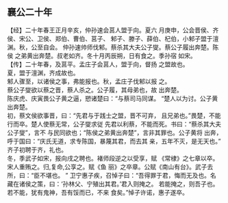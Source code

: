 ## 襄公二十年

【经】二十年春王正月辛亥，仲孙速会莒人盟于向。夏六
月庚申，公会晋侯、齐侯、宋公、卫侯、郑伯、曹伯、莒子、
邾子、滕子、薛伯、杞伯，小邾子盟于澶渊。秋，公至自会。
仲孙速帅师伐邾。蔡杀其大夫公子燮。蔡公子履出奔楚。陈侯
之弟黄出奔楚。叔老如齐。冬十月丙辰朔，日有食之。季孙宿
如宋。  
【传】二十年春，及莒平。孟庄子会莒人，盟于向，督扬
之盟故也。  
夏，盟于澶渊，齐成故也。  
邾人骤至，以诸侯之事，弗能报也。秋，孟庄子伐邾以报
之。  
蔡公子燮欲以蔡之晋，蔡人杀之。公子履，其母弟也，故
出奔楚。  
陈庆虎、庆寅畏公子黄之逼，愬诸楚曰：“与蔡司马同谋。
“楚人以为讨。公子黄出奔楚。  
初，蔡文侯欲事晋，曰：“先君与于践士之盟，晋不可弃，
且兄弟也。”畏楚，不能行而卒。楚人使蔡无常，公子燮求従
先君以利蔡，不能而死。书曰：“蔡杀其大夫公子燮”，言不
与民同欲也；“陈侯之弟黄出奔楚”，言非其罪也。公子黄将
出奔，呼于国曰：“庆氏无道，求专陈国，暴蔑其君，而去其
亲，五年不灭，是无天也。”  
齐子初聘于齐，礼也。  
冬，季武子如宋，报向戌之聘也。褚师段逆之以受享，赋
《常棣》之七章以卒。宋人重贿之。归,复命,公享之。赋《鱼
丽》之卒章。公赋《南山有台》。武子去所，曰：“臣不堪也。 ”
卫宁惠子疾，召悼子曰：“吾得罪于君，悔而无及也。名
藏在诸侯之策，曰：‘孙林父、宁殖出其君。’君入则掩之。
若能掩之，则吾子也。若不能，犹有鬼神，吾有馁而已，不来
食矣。”悼子许诺，惠子遂卒。  

